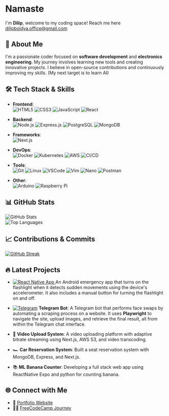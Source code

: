 # Namaste 
I'm **Dilip**, welcome to my coding space!
Reach me here dilipboidya.office@gmail.com

## 🚀 About Me  
I'm a passionate coder focused on **software development** and **electronics engineering**. My journey involves learning new tools and creating innovative projects. I believe in open-source contributions and continuously improving my skills.
(My next target is to learn AI)

## 🛠️ Tech Stack & Skills  
- **Frontend**:  
![HTML5](https://img.shields.io/badge/-HTML5-E34F26?style=flat&logo=html5&logoColor=white) 
![CSS3](https://img.shields.io/badge/-CSS3-1572B6?style=flat&logo=css3&logoColor=white) 
![JavaScript](https://img.shields.io/badge/-JavaScript-F7DF1E?style=flat&logo=javascript&logoColor=black) 
![React](https://img.shields.io/badge/-React-61DAFB?style=flat&logo=react&logoColor=black) 


- **Backend**:  
![Node.js](https://img.shields.io/badge/-Node.js-339933?style=flat&logo=node.js&logoColor=white) 
![Express.js](https://img.shields.io/badge/-Express.js-000000?style=flat&logo=express&logoColor=white) 
![PostgreSQL](https://img.shields.io/badge/-PostgreSQL-4169E1?style=flat&logo=postgresql&logoColor=white) 
![MongoDB](https://img.shields.io/badge/-MongoDB-47A248?style=flat&logo=mongodb&logoColor=white)

- **Frameworks**:   
![Next.js](https://img.shields.io/badge/-Next.js-000000?style=flat&logo=next.js&logoColor=white)

- **DevOps**:  
![Docker](https://img.shields.io/badge/-Docker-2496ED?style=flat&logo=docker&logoColor=white) 
![Kubernetes](https://img.shields.io/badge/-Kubernetes-326CE5?style=flat&logo=kubernetes&logoColor=white)
![AWS](https://img.shields.io/badge/-AWS-232F3E?style=flat&logo=amazon-aws&logoColor=white) 
![CI/CD](https://img.shields.io/badge/-CI/CD-FF6C37?style=flat&logo=circleci&logoColor=white)

- **Tools**:  
![Git](https://img.shields.io/badge/-Git-F05032?style=flat&logo=git&logoColor=white) 
![Linux](https://img.shields.io/badge/-Linux-FCC624?style=flat&logo=linux&logoColor=black) 
![VSCode](https://img.shields.io/badge/-VSCode-007ACC?style=flat&logo=visual-studio-code&logoColor=white) 
![Vim](https://img.shields.io/badge/-Vim-019733?style=flat&logo=vim&logoColor=white) 
![Nano](https://img.shields.io/badge/-Nano-4E9A06?style=flat&logoColor=white) 
![Postman](https://img.shields.io/badge/-Postman-FF6C37?style=flat&logo=postman&logoColor=white)

- **Other**:  
![Arduino](https://img.shields.io/badge/-Arduino-00979D?style=flat&logo=arduino&logoColor=white) 
![Raspberry Pi](https://img.shields.io/badge/-RaspberryPi-A22846?style=flat&logo=raspberry-pi&logoColor=white)


## 📊 GitHub Stats  
![GitHub Stats](https://github-readme-stats.vercel.app/api?username=diodeengineer&show_icons=true&theme=radical)  
![Top Languages](https://github-readme-stats.vercel.app/api/top-langs/?username=diodeengineer&layout=compact&theme=radical)

## 📈 Contributions & Commits  
[![GitHub Streak](https://streak-stats.demolab.com?user=diodeengineer&theme=radical)](https://git.io/streak-stats)

## 🔥 Latest Projects  
-  <a href="https://drive.google.com/file/d/1x0lN-9hozfSZVJFx7rfNCo00vVXaNg_8/view?usp=sharing" target="_blank"><img src="https://img.shields.io/badge/react-native-expo?style=for-the-badge&logo=reactnativeexpo&logoColor=white" alt="React Native App" />
</a> An Android emergency app that turns on the flashlight when it detects sudden movements using the device's accelerometer. It also includes a manual button for turning the flashlight on and off. 



- <a href="https://t.me/aifaceeditbot"><img src="https://img.shields.io/badge/Telegram-26A5E4?style=for-the-badge&logo=telegram&logoColor=white" alt="Telegram" /></a> **Telegram Bot**: A Telegram bot that performs face swaps by automating a scraping process on a website. It uses **Playwright** to navigate the site, upload images, and retrieve the final result, all from within the Telegram chat interface.
- 🎥 **Video Upload System**: A video uploading platform with adaptive bitrate streaming using Next.js, AWS S3, and video transcoding.  
- 🏎️ **Car Reservation System**: Built a seat reservation system with MongoDB, Express, and Next.js.  
- 📚 **ML Banana Counter**: Developing a full stack web app using ReactNative Expo and python for counting banana.  

## 🌐 Connect with Me  
- 💼 [Portfolio Website](https://softwarebuilder.vercel.app/)
- 🧑‍🏫 [FreeCodeCamp Journey](https://www.freecodecamp.org/byteberry)
